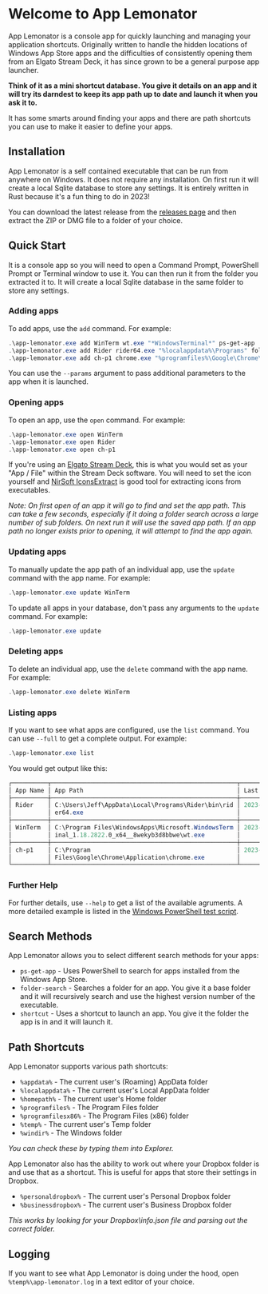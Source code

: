 # Welcome to App Lemonator

App Lemonator is a console app for quickly launching and managing your application shortcuts. Originally written to handle the hidden locations of Windows App Store apps and the difficulties of consistently opening them from an Elgato Stream Deck, it has since grown to be a general purpose app launcher.

**Think of it as a mini shortcut database. You give it details on an app and it will try its darndest to keep its app path up to date and launch it when you ask it to.**

It has some smarts around finding your apps and there are path shortcuts you can use to make it easier to define your apps.

## Installation

App Lemonator is a self contained executable that can be run from anywhere on Windows. It does not require any installation. On first run it will create a local Sqlite database to store any settings. It is entirely written in Rust because it's a fun thing to do in 2023!

You can download the latest release from the [releases page](https://github.com/Pauked/app-lemonator/releases) and then extract the ZIP or DMG file to a folder of your choice.

## Quick Start

It is a console app so you will need to open a Command Prompt, PowerShell Prompt or Terminal window to use it. You can then run it from the folder you extracted it to. It will create a local Sqlite database in the same folder to store any settings.

### Adding apps

To add apps, use the ``add`` command. For example:

```powershell
.\app-lemonator.exe add WinTerm wt.exe "*WindowsTerminal*" ps-get-app
.\app-lemonator.exe add Rider rider64.exe "%localappdata%\Programs" folder-search
.\app-lemonator.exe add ch-p1 chrome.exe "%programfiles%\Google\Chrome\Application" shortcut --params " --args --profile-directory='Profile 1'"
```

You can use the ``--params`` argument to pass additional parameters to the app when it is launched.

### Opening apps

To open an app, use the ``open`` command. For example:

```powershell
.\app-lemonator.exe open WinTerm
.\app-lemonator.exe open Rider
.\app-lemonator.exe open ch-p1
```

If you're using an [Elgato Stream Deck](https://www.elgato.com/uk/en/s/welcome-to-stream-deck), this is what you would set as your "App / File" within the Stream Deck software. You will need to set the icon yourself and [NirSoft IconsExtract](https://www.nirsoft.net/utils/iconsext.html) is good tool for extracting icons from executables.

_Note: On first open of an app it will go to find and set the app path. This can take a few seconds, especially if it doing a folder search across a large number of sub folders. On next run it will use the saved app path. If an app path no longer exists prior to opening, it will attempt to find the app again._

### Updating apps

To manually update the app path of an individual app, use the ``update`` command with the app name. For example:

```powershell
.\app-lemonator.exe update WinTerm
```

To update all apps in your database, don't pass any arguments to the ``update`` command. For example:

```powershell
.\app-lemonator.exe update
```

### Deleting apps

To delete an individual app, use the ``delete`` command with the app name. For example:

```powershell
.\app-lemonator.exe delete WinTerm
```

### Listing apps

If you want to see what apps are configured, use the ``list`` command. You can use ``--full`` to get a complete output. For example:

```powershell
.\app-lemonator.exe list
```

You would get output like this:

```powershell
┌──────────┬────────────────────────────────────────────────────┬─────────────────────┬─────────────────────┐
│ App Name │ App Path                                           │ Last Opened         │ Last Updated        │
├──────────┼────────────────────────────────────────────────────┼─────────────────────┼─────────────────────┤
│ Rider    │ C:\Users\Jeff\AppData\Local\Programs\Rider\bin\rid │ 2023-10-18 14:05:56 │ 2023-09-08 12:15:20 │
│          │ er64.exe                                           │                     │                     │
├──────────┼────────────────────────────────────────────────────┼─────────────────────┼─────────────────────┤
│ WinTerm  │ C:\Program Files\WindowsApps\Microsoft.WindowsTerm │ 2023-10-15 10:12:32 │ 2023-09-05 09:05:47 │
│          │ inal_1.18.2822.0_x64__8wekyb3d8bbwe\wt.exe         │                     │                     │
├──────────┼────────────────────────────────────────────────────┼─────────────────────┼─────────────────────┤
│ ch-p1    │ C:\Program                                         │ 2023-10-16 11:23:48 │ 2023-08-29 13:24:49 │
│          │ Files\Google\Chrome\Application\chrome.exe         │                     │                     │
└──────────┴────────────────────────────────────────────────────┴─────────────────────┴─────────────────────┘
```

### Further Help

For further details, use ``--help`` to get a list of the available agruments. A more detailed example is listed in the [Windows PowerShell test script](scripts/test_windows.ps1).

## Search Methods

App Lemonator allows you to select different search methods for your apps:

- ``ps-get-app`` - Uses PowerShell to search for apps installed from the Windows App Store.
- ``folder-search`` - Searches a folder for an app. You give it a base folder and it will recursively search and use the highest version number of the executable.
- ``shortcut`` - Uses a shortcut to launch an app. You give it the folder the app is in and it will launch it.

## Path Shortcuts

App Lemonator supports various path shortcuts:

- ``%appdata%`` - The current user's (Roaming) AppData folder
- ``%localappdata%`` - The current user's Local AppData folder
- ``%homepath%`` - The current user's Home folder
- ``%programfiles%`` - The Program Files folder
- ``%programfilesx86%`` - The Program Files (x86) folder
- ``%temp%`` - The current user's Temp folder
- ``%windir%`` - The Windows folder

_You can check these by typing them into Explorer._

App Lemonator also has the ability to work out where your Dropbox folder is and use that as a shortcut. This is useful for apps that store their settings in Dropbox.

- ``%personaldropbox%`` - The current user's Personal Dropbox folder
- ``%businessdropbox%`` - The current user's Business Dropbox folder

_This works by looking for your Dropbox\info.json file and parsing out the correct folder._

## Logging

If you want to see what App Lemonator is doing under the hood, open ``%temp%\app-lemonator.log`` in a text editor of your choice.